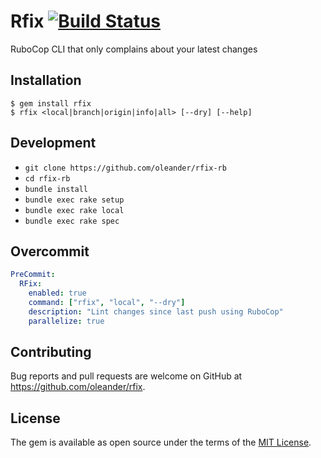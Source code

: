# Rfix [![Build Status](https://travis-ci.org/oleander/rfix-rb.svg?branch=master)](https://travis-ci.org/oleander/rfix-rb)

RuboCop CLI that only complains about your latest changes

## Installation

``` shell
$ gem install rfix
$ rfix <local|branch|origin|info|all> [--dry] [--help]
```

## Development

- `git clone https://github.com/oleander/rfix-rb`
- `cd rfix-rb`
- `bundle install`
- `bundle exec rake setup`
- `bundle exec rake local`
- `bundle exec rake spec`

## Overcommit

``` yaml
PreCommit:
  RFix:
    enabled: true
    command: ["rfix", "local", "--dry"]
    description: "Lint changes since last push using RuboCop"
    parallelize: true
```

## Contributing

Bug reports and pull requests are welcome on GitHub at https://github.com/oleander/rfix.


## License

The gem is available as open source under the terms of the [MIT License](https://opensource.org/licenses/MIT).
